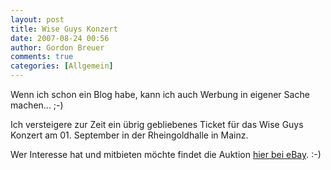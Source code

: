 ```yaml
---
layout: post
title: Wise Guys Konzert
date: 2007-08-24 00:56
author: Gordon Breuer
comments: true
categories: [Allgemein]
---
```

<p>
Wenn ich schon ein Blog habe, kann ich auch Werbung in eigener Sache machen... ;-) 
</p>
<p>
Ich versteigere zur Zeit ein &uuml;brig gebliebenes Ticket f&uuml;r das Wise Guys Konzert am 01. September in der Rheingoldhalle in Mainz. 
</p>
<p>
Wer Interesse hat und mitbieten m&ouml;chte findet die Auktion <a href="http://cgi.ebay.de/ws/eBayISAPI.dll?ViewItem&amp;item=180152196253&amp;ssPageName=ADME:L:LCA:DE:11">hier bei eBay</a>. :-) 
</p>
<img src="http://old.gordon-breuer.de/aggbug.ashx?id=87abd478-9bcd-4af1-bff3-cacd3d442eb2" alt="" width="0" height="0" />
